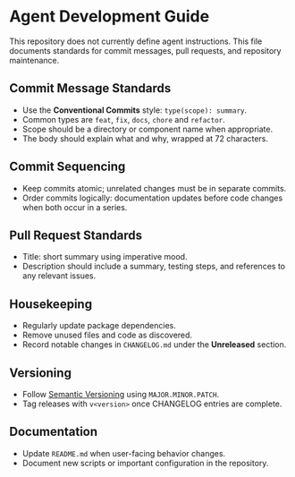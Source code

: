 # Agent Development Guide

This repository does not currently define agent instructions. This file documents
standards for commit messages, pull requests, and repository maintenance.

## Commit Message Standards
- Use the **Conventional Commits** style: `type(scope): summary`.
- Common types are `feat`, `fix`, `docs`, `chore` and `refactor`.
- Scope should be a directory or component name when appropriate.
- The body should explain what and why, wrapped at 72 characters.

## Commit Sequencing
- Keep commits atomic; unrelated changes must be in separate commits.
- Order commits logically: documentation updates before code changes when both
  occur in a series.

## Pull Request Standards
- Title: short summary using imperative mood.
- Description should include a summary, testing steps, and references to any
  relevant issues.

## Housekeeping
- Regularly update package dependencies.
- Remove unused files and code as discovered.
- Record notable changes in `CHANGELOG.md` under the **Unreleased** section.

## Versioning
- Follow [Semantic Versioning](https://semver.org) using `MAJOR.MINOR.PATCH`.
- Tag releases with `v<version>` once CHANGELOG entries are complete.

## Documentation
- Update `README.md` when user-facing behavior changes.
- Document new scripts or important configuration in the repository.

